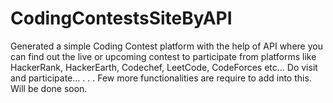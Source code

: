 # CodingContestsSiteByAPI
Generated a simple Coding Contest platform with the help of API where you can find out the live or upcoming contest to participate from platforms like HackerRank, HackerEarth, Codechef, LeetCode, CodeForces etc... Do visit and participate...
.
.
. Few more functionalities are require to add into this. Will be done soon.
